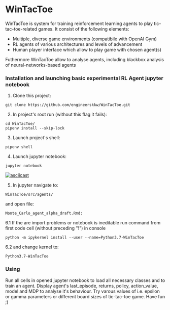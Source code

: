 # WinTacToe
WinTacToe is system for training reinforcement learning agents to play tic-tac-toe-related games.
It consist of the following elements:
* Multiple, diverse game environments (compatibile with OpenAI Gym)
* RL agents of various architectures and levels of advancement
* Human player interface which allow to play game with chosen agent(s)

Futhermore WinTacToe allow to analyse agents, including blackbox analysis of neural-networks-based agents

### Installation and launching basic experimental RL Agent jupyter notebook
1. Clone this project:
```console
git clone https://github.com/engineerskkw/WinTacToe.git
```
2. In project's root run (without this flag it fails):
```console
cd WinTacToe/
pipenv install --skip-lock
```
3. Launch project's shell:
```console
pipenv shell
```
4. Launch jupyter notebook:
```console
jupyter notebook
```
[![asciicast](https://asciinema.org/a/xMSq7zpXbkEEgJmrNl3u2cHs0.svg)](https://asciinema.org/a/xMSq7zpXbkEEgJmrNl3u2cHs0)

5. In jupyter navigate to:
```
WinTacToe/src/agents/
```
and open file:
```
Monte_Carlo_agent_alpha_draft.Rmd:
```

6.1 If the are import problems or notebook is ineditable run command from first code cell (without preceding "!") in console
```console
python -m ipykernel install --user --name=Python3.7-WinTacToe
```

6.2 and change kernel to:
```
Python3.7-WinTacToe
```
### Using
Run all cells in opened jupyter notebook to load all necessary classes and to train an agent.
Display agent's last_episode, returns, policy, action_value, model and MDP to analyse it's behaviour.
Try varous values of i.e. epsilon or gamma parameters or different board sizes of tic-tac-toe game. Have fun ;)
